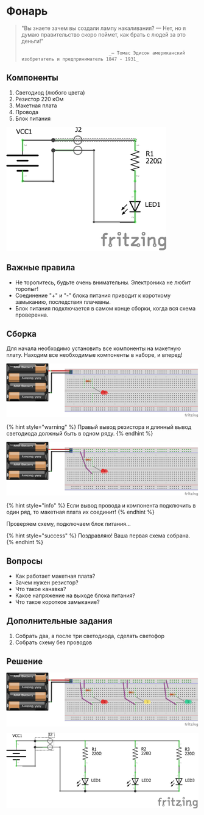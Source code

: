 # Фонарь

> "Вы знаете зачем вы создали лампу накаливания? — Нет, но я думаю правительство скоро поймет, как брать с людей за это деньги!"
>
>                                     _— Томас Эдисон американский изобретатель и предприниматель 1847 - 1931_

## Компоненты

1. Светодиод \(любого цвета\)
2. Резистор 220 кОм
3. Макетная плата
4. Провода 
5. Блок питания

![](../.gitbook/assets/1.-lampa-1_sh.png)

## Важные правила

* Не торопитесь, будьте очень внимательны. Электроника не любит торопыг!
* Соединение "+" и "-" блока питания приводит к короткому замыканию, последствия плачевны.
* Блок питания подключается в самом конце сборки, когда вся схема проверенна.

## Сборка

Для начала необходимо установить все компоненты на макетную плату. Находим все необходимые компоненты в наборе, и вперед!

![&#x423;&#x441;&#x442;&#x430;&#x43D;&#x43E;&#x432;&#x43A;&#x430; &#x43A;&#x43E;&#x43C;&#x43F;&#x43E;&#x43D;&#x435;&#x43D;&#x442;&#x43E;&#x432;](../.gitbook/assets/1.-lampa-0.png)

{% hint style="warning" %}
Правый вывод резистора и длинный вывод светодиода должный быть в одном ряду.
{% endhint %}

![&#x423;&#x441;&#x442;&#x430;&#x43D;&#x43E;&#x432;&#x43A;&#x430; &#x43F;&#x440;&#x43E;&#x432;&#x43E;&#x434;&#x43E;&#x432;](../.gitbook/assets/1.-lampa-1.png)

{% hint style="info" %}
Если вывод провода и компонента подключить в один ряд, то макетная плата их соединит!
{% endhint %}

Проверяем схему, подключаем блок питания...

{% hint style="success" %}
Поздравляю! Ваша первая схема собрана.
{% endhint %}

## Вопросы

* Как работает макетная плата?
* Зачем нужен резистор?
* Что такое канавка?
* Какое напряжение на выходе блока питания?
* Что такое короткое замыкание?

## Дополнительные задания

1. Собрать два, а после три светодиода, сделать светофор
2. Собрать схему без проводов

## Решение

![](../.gitbook/assets/1.-lampa-2.png)

![](../.gitbook/assets/1.-lampa-2_sh.png)

